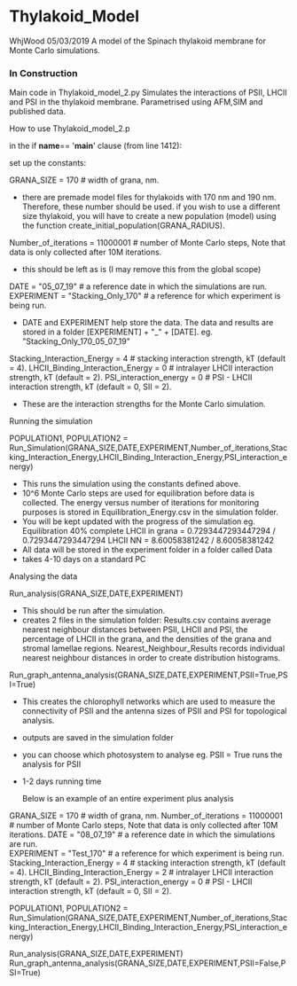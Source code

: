 # Thylakoid_Model
WhjWood 05/03/2019
A model of the Spinach thylakoid membrane for Monte Carlo simulations.
### In Construction ###
Main code in Thylakoid_model_2.py
Simulates the interactions of PSII, LHCII and PSI in the thylakoid membrane.
Parametrised using AFM,SIM and published data.


  How to use Thylakoid_model_2.p

in the if __name__== '__main__' clause (from line 1412):

set up the constants:

GRANA_SIZE = 170 # width of grana, nm.
- there are premade model files for thylakoids with 170 nm and 190 nm. Therefore, these number should be used.
if you wish to use a different size thylakoid, you will have to create a new population (model) using the function create_initial_population(GRANA_RADIUS).

Number_of_iterations = 11000001 # number of Monte Carlo steps, Note that data is only collected after 10M iterations.
- this should be left as is (I may remove this from the global scope)

DATE = "05_07_19"  # a reference date in which the simulations are run.
EXPERIMENT = "Stacking_Only_170"   # a reference for which experiment is being run.
- DATE and EXPERIMENT help store the data. The data and results are stored in a folder [EXPERIMENT] + "_" + [DATE].
eg. "Stacking_Only_170_05_07_19"

Stacking_Interaction_Energy = 4 # stacking interaction strength, kT (default = 4).
LHCII_Binding_Interaction_Energy = 0 # intralayer LHCII interaction strength, kT (default = 2).
PSI_interaction_energy = 0 # PSI - LHCII interaction strength, kT (default = 0, SII = 2).

- These are the interaction strengths for the Monte Carlo simulation.


Running the simulation

POPULATION1, POPULATION2 = Run_Simulation(GRANA_SIZE,DATE,EXPERIMENT,Number_of_iterations,Stacking_Interaction_Energy,LHCII_Binding_Interaction_Energy,PSI_interaction_energy)
- This runs the simulation using the constants defined above.
- 10^6 Monte Carlo steps are used for equilibration before data is collected. The energy versus number of iterations for monitoring purposes is stored in Equilibration_Energy.csv in the simulation folder.
- You will be kept updated with the progress of the simulation eg.
Equilibration 40% complete
 LHCII in grana =  0.7293447293447294 / 0.7293447293447294
 LHCII NN =  8.60058381242 / 8.60058381242
- All data will be stored in the experiment folder in a folder called Data
- takes 4-10 days on a standard PC


Analysing the data

Run_analysis(GRANA_SIZE,DATE,EXPERIMENT)
- This should be run after the simulation.
- creates 2 files in the simulation folder: Results.csv contains average nearest neighbour distances between PSII, LHCII and PSI, the percentage of LHCII in the grana, and the densities of the grana and stromal lamellae regions. 
Nearest_Neighbour_Results records individual nearest neighbour distances in order to create distribution histograms.

Run_graph_antenna_analysis(GRANA_SIZE,DATE,EXPERIMENT,PSII=True,PSI=True)
- This creates the chlorophyll networks which are used to measure the connectivity of PSII and the antenna sizes of PSII and PSI for topological analysis.
- outputs are saved in the simulation folder
- you can choose which photosystem to analyse eg. PSII = True runs the analysis for PSII
- 1-2 days running time


   Below is an example of an entire experiment plus analysis

GRANA_SIZE = 170 # width of grana, nm.
Number_of_iterations = 11000001 # number of Monte Carlo steps, Note that data is only collected after 10M iterations.
DATE = "08_07_19"  # a reference date in which the simulations are run.  
EXPERIMENT = "Test_170"   # a reference for which experiment is being run.
Stacking_Interaction_Energy = 4 # stacking interaction strength, kT (default = 4).
LHCII_Binding_Interaction_Energy = 2 # intralayer LHCII interaction strength, kT (default = 2).
PSI_interaction_energy = 0 # PSI - LHCII interaction strength, kT (default = 0, SII = 2).

POPULATION1, POPULATION2 = Run_Simulation(GRANA_SIZE,DATE,EXPERIMENT,Number_of_iterations,Stacking_Interaction_Energy,LHCII_Binding_Interaction_Energy,PSI_interaction_energy)

Run_analysis(GRANA_SIZE,DATE,EXPERIMENT)
Run_graph_antenna_analysis(GRANA_SIZE,DATE,EXPERIMENT,PSII=False,PSI=True)





